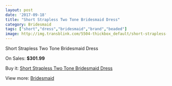 ```yaml
---
layout: post
date: '2017-09-18'
title: "Short Strapless Two Tone Bridesmaid Dress"
category: Bridesmaid
tags: ["short","dress","bridesmaid","brand","beaded"]
image: http://img.transblink.com/5504-thickbox_default/short-strapless-two-tone-bridesmaid-dress.jpg
---
```

Short Strapless Two Tone Bridesmaid Dress

On Sales: **$301.99**
<a href="https://www.transblink.com/en/bridesmaid/1786-short-strapless-two-tone-bridesmaid-dress.html"><amp-img layout="responsive" width="600" height="600" src="//img.transblink.com/5504-thickbox_default/short-strapless-two-tone-bridesmaid-dress.jpg" alt="Short Strapless Two Tone Bridesmaid Dress 0" /></a>
<a href="https://www.transblink.com/en/bridesmaid/1786-short-strapless-two-tone-bridesmaid-dress.html"><amp-img layout="responsive" width="600" height="600" src="//img.transblink.com/5505-thickbox_default/short-strapless-two-tone-bridesmaid-dress.jpg" alt="Short Strapless Two Tone Bridesmaid Dress 1" /></a>

Buy it: [Short Strapless Two Tone Bridesmaid Dress](https://www.transblink.com/en/bridesmaid/1786-short-strapless-two-tone-bridesmaid-dress.html "Short Strapless Two Tone Bridesmaid Dress")

View more: [Bridesmaid](https://www.transblink.com/en/4-bridesmaid "Bridesmaid")